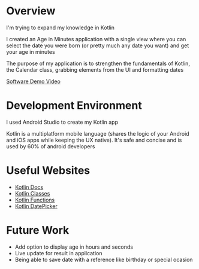 # Overview

I'm trying to expand my knowledge in Kotlin

I created an Age in Minutes application with a single view where you can select the date you were born (or pretty much any date you want) and get your age in minutes

The purpose of my application is to strengthen the fundamentals of Kotlin, the Calendar class, grabbing elements from the UI and formatting dates

[Software Demo Video](https://youtu.be/ImWOWrGZMqg)

# Development Environment

I used Android Studio to create my Kotlin app

Kotlin is a multiplatform mobile language (shares the logic of your Android and iOS apps while keeping the UX native). It's safe and concise and is used by 60% of android developers

# Useful Websites

- [Kotlin Docs](https://kotlinlang.org/docs/home.html)
- [Kotlin Classes](https://kotlinlang.org/docs/classes.html#companion-objects)
- [Kotlin Functions](https://kotlinlang.org/docs/functions.html#single-expression-functions)
- [Kotlin DatePicker](https://developer.android.com/reference/kotlin/android/widget/DatePicker)

# Future Work

- Add option to display age in hours and seconds
- Live update for result in application
- Being able to save date with a reference like birthday or special ocasion
